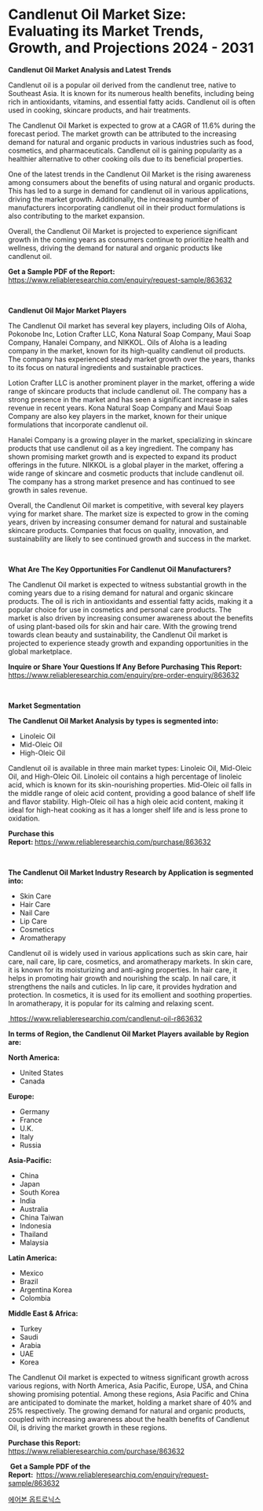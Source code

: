 <p><h1>Candlenut Oil Market Size: Evaluating its Market Trends, Growth, and Projections 2024 - 2031</h1></p><p><strong>Candlenut Oil Market Analysis and Latest Trends</strong></p>
<p><p>Candlenut oil is a popular oil derived from the candlenut tree, native to Southeast Asia. It is known for its numerous health benefits, including being rich in antioxidants, vitamins, and essential fatty acids. Candlenut oil is often used in cooking, skincare products, and hair treatments.</p><p>The Candlenut Oil Market is expected to grow at a CAGR of 11.6% during the forecast period. The market growth can be attributed to the increasing demand for natural and organic products in various industries such as food, cosmetics, and pharmaceuticals. Candlenut oil is gaining popularity as a healthier alternative to other cooking oils due to its beneficial properties.</p><p>One of the latest trends in the Candlenut Oil Market is the rising awareness among consumers about the benefits of using natural and organic products. This has led to a surge in demand for candlenut oil in various applications, driving the market growth. Additionally, the increasing number of manufacturers incorporating candlenut oil in their product formulations is also contributing to the market expansion.</p><p>Overall, the Candlenut Oil Market is projected to experience significant growth in the coming years as consumers continue to prioritize health and wellness, driving the demand for natural and organic products like candlenut oil.</p></p>
<p><strong>Get a Sample PDF of the Report:&nbsp;</strong> <a href="https://www.reliableresearchiq.com/enquiry/request-sample/863632">https://www.reliableresearchiq.com/enquiry/request-sample/863632</a></p>
<p>&nbsp;</p>
<p><strong>Candlenut Oil Major Market Players</strong></p>
<p><p>The Candlenut Oil market has several key players, including Oils of Aloha, Pokonobe Inc, Lotion Crafter LLC, Kona Natural Soap Company, Maui Soap Company, Hanalei Company, and NIKKOL. Oils of Aloha is a leading company in the market, known for its high-quality candlenut oil products. The company has experienced steady market growth over the years, thanks to its focus on natural ingredients and sustainable practices. </p><p>Lotion Crafter LLC is another prominent player in the market, offering a wide range of skincare products that include candlenut oil. The company has a strong presence in the market and has seen a significant increase in sales revenue in recent years. Kona Natural Soap Company and Maui Soap Company are also key players in the market, known for their unique formulations that incorporate candlenut oil.</p><p>Hanalei Company is a growing player in the market, specializing in skincare products that use candlenut oil as a key ingredient. The company has shown promising market growth and is expected to expand its product offerings in the future. NIKKOL is a global player in the market, offering a wide range of skincare and cosmetic products that include candlenut oil. The company has a strong market presence and has continued to see growth in sales revenue.</p><p>Overall, the Candlenut Oil market is competitive, with several key players vying for market share. The market size is expected to grow in the coming years, driven by increasing consumer demand for natural and sustainable skincare products. Companies that focus on quality, innovation, and sustainability are likely to see continued growth and success in the market.</p></p>
<p>&nbsp;</p>
<p><strong>What Are The Key Opportunities For Candlenut Oil Manufacturers?</strong></p>
<p><p>The Candlenut Oil market is expected to witness substantial growth in the coming years due to a rising demand for natural and organic skincare products. The oil is rich in antioxidants and essential fatty acids, making it a popular choice for use in cosmetics and personal care products. The market is also driven by increasing consumer awareness about the benefits of using plant-based oils for skin and hair care. With the growing trend towards clean beauty and sustainability, the Candlenut Oil market is projected to experience steady growth and expanding opportunities in the global marketplace.</p></p>
<p><strong>Inquire or Share Your Questions If Any Before Purchasing This Report:</strong> <a href="https://www.reliableresearchiq.com/enquiry/pre-order-enquiry/863632">https://www.reliableresearchiq.com/enquiry/pre-order-enquiry/863632</a></p>
<p>&nbsp;</p>
<p><strong>Market Segmentation</strong></p>
<p><strong>The Candlenut Oil Market Analysis by types is segmented into:</strong></p>
<p><ul><li>Linoleic Oil</li><li>Mid-Oleic Oil</li><li>High-Oleic Oil</li></ul></p>
<p><p>Candlenut oil is available in three main market types: Linoleic Oil, Mid-Oleic Oil, and High-Oleic Oil. Linoleic oil contains a high percentage of linoleic acid, which is known for its skin-nourishing properties. Mid-Oleic oil falls in the middle range of oleic acid content, providing a good balance of shelf life and flavor stability. High-Oleic oil has a high oleic acid content, making it ideal for high-heat cooking as it has a longer shelf life and is less prone to oxidation.</p></p>
<p><strong>Purchase this Report:&nbsp;</strong><a href="https://www.reliableresearchiq.com/purchase/863632">https://www.reliableresearchiq.com/purchase/863632</a></p>
<p>&nbsp;</p>
<p><strong>The Candlenut Oil Market Industry Research by Application is segmented into:</strong></p>
<p><ul><li>Skin Care</li><li>Hair Care</li><li>Nail Care</li><li>Lip Care</li><li>Cosmetics</li><li>Aromatherapy</li></ul></p>
<p><p>Candlenut oil is widely used in various applications such as skin care, hair care, nail care, lip care, cosmetics, and aromatherapy markets. In skin care, it is known for its moisturizing and anti-aging properties. In hair care, it helps in promoting hair growth and nourishing the scalp. In nail care, it strengthens the nails and cuticles. In lip care, it provides hydration and protection. In cosmetics, it is used for its emollient and soothing properties. In aromatherapy, it is popular for its calming and relaxing scent.</p></p>
<p><a href="https://www.reliableresearchiq.com/candlenut-oil-r863632">&nbsp;https://www.reliableresearchiq.com/candlenut-oil-r863632</a></p>
<p><strong>In terms of Region, the Candlenut Oil Market Players available by Region are:</strong></p>
<p>
    <p> <strong> North America: </strong>
        <ul>
            <li>United States</li>
            <li>Canada</li>
        </ul>
        </p> 
    <p> <strong> Europe: </strong>
        <ul>
            <li>Germany</li>
            <li>France</li>
            <li>U.K.</li>
            <li>Italy</li>
            <li>Russia</li>
        </ul>
        </p> 
    <p> <strong> Asia-Pacific: </strong>
        <ul>
            <li>China</li>
            <li>Japan</li>
            <li>South Korea</li>
            <li>India</li>
            <li>Australia</li>
            <li>China Taiwan</li>
            <li>Indonesia</li>
            <li>Thailand</li>
            <li>Malaysia</li>
        </ul>
        </p> 
    <p> <strong> Latin America: </strong>
        <ul>
            <li>Mexico</li>
            <li>Brazil</li>
            <li>Argentina Korea</li>
            <li>Colombia</li>
        </ul>
        </p> 
    <p> <strong> Middle East & Africa: </strong>
        <ul>
            <li>Turkey</li>
            <li>Saudi</li>
            <li>Arabia</li>
            <li>UAE</li>
            <li>Korea</li>
        </ul>
    </p>
    </p>
<p><p>The Candlenut Oil market is expected to witness significant growth across various regions, with North America, Asia Pacific, Europe, USA, and China showing promising potential. Among these regions, Asia Pacific and China are anticipated to dominate the market, holding a market share of 40% and 25% respectively. The growing demand for natural and organic products, coupled with increasing awareness about the health benefits of Candlenut Oil, is driving the market growth in these regions.</p></p>
<p><strong>Purchase this Report: </strong><a href="https://www.reliableresearchiq.com/purchase/863632">https://www.reliableresearchiq.com/purchase/863632</a></p>
<p>&nbsp;<strong>Get a Sample PDF of the Report:&nbsp;&nbsp;</strong><a href="https://www.reliableresearchiq.com/enquiry/request-sample/863632">https://www.reliableresearchiq.com/enquiry/request-sample/863632</a></p>
<p><strong></strong></p>
<p><p><a href="https://github.com/brendon65677/Market-Research-Report-List-2/blob/main/29376357179.md">에어본 옵트로닉스</a></p></p>